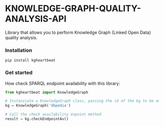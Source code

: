 # KNOWLEDGE-GRAPH-QUALITY-ANALYSIS-API
Library that allows you to perform Knowledge Graph (Linked Open Data) quality analysis.

### Installation
```
pip install kgheartbeat
```

### Get started 
How check SPARQL endpoint availability with this library:
```Python
from kgheartbeat import KnowledgeGraph

# Instanziate a KnowledgeGraph class, passing the id of the kg to be analyzed
kg = KnowledgeGraph('dbpedia')

# Call the check availability enpoint method
result = kg.checkEndpointAv()
```
